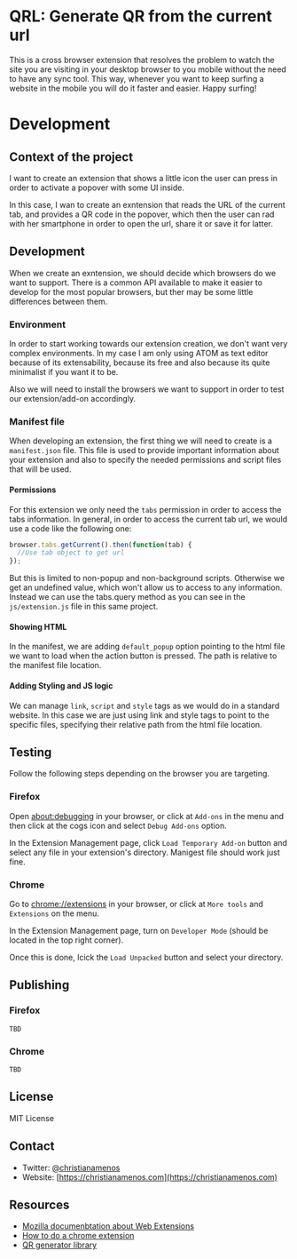 # QRL: Generate QR from the current url

This is a cross browser extension that resolves the problem to watch the site you are visiting in your desktop browser to you mobile without the need to have any sync tool. This way, whenever you want to keep surfing a website in the mobile you will do it faster and easier. Happy surfing!

# Development

## Context of the project
I want to create an extension that shows a little icon the user can press in
order to activate a popover with some UI inside.

In this case, I wan to create an exntension that reads the URL of the current
tab, and provides a QR code in the popover, which then the user can rad with
her smartphone in order to open the url, share it or save it for latter.


## Development
When we create an exntension, we should decide which browsers do we want to
support. There is a common API available to make it easier to develop for the
most popular browsers, but ther may be some little differences between them.

### Environment
In order to start working towards our extension creation, we don't want very
complex environments. In my case I am only using ATOM as text editor because of
its extensability, because its free and also because its quite minimalist if you
want it to be.

Also we will need to install the browsers we want to support in order to test
our extension/add-on accordingly.

### Manifest file
When developing an extension, the first thing we will need to create is a
`manifest.json` file. This file is used to provide important information about
your extension and also to specify the needed permissions and script files that
will be used.

#### Permissions
For this extension we only need the `tabs` permission in order to access the
tabs information. In general, in order to access the current tab url, we would
use a code like the following one:

```js
browser.tabs.getCurrent().then(function(tab) {
  //Use tab object to get url
});
```

But this is limited to non-popup and non-background scripts. Otherwise we get an
undefined value, which won't allow us to access to any information. Instead we
can use the tabs.query method as you can see in the `js/extension.js` file in
this same project.

#### Showing HTML
In the manifest, we are adding `default_popup` option pointing to the html file
we want to load when the action button is pressed. The path is relative to the
manifest file location.

#### Adding Styling and JS logic
We can manage `link`, `script` and `style` tags as we would do in a standard
website. In this case we are just using link and style tags to point to the
specific files, specifying their relative path from the html file location.

## Testing
Follow the following steps depending on the browser you are targeting.

### Firefox
Open [about:debugging](about:debugging) in your browser, or click at `Add-ons`
in the menu and then click at the cogs icon and select `Debug Add-ons` option.

In the Extension Management page, click `Load Temporary Add-on` button and
select any file in your extension's directory. Manigest file should work just
fine.

### Chrome
Go to [chrome://extensions](chrome://extensions) in your browser, or click at
`More tools` and `Extensions` on the menu.

In the Extension Management page, turn on `Developer Mode` (should be located in
  the top right corner).

Once this is done, lcick the `Load Unpacked` button and select your directory.


## Publishing

### Firefox
`TBD`

### Chrome
`TBD`

## License
MIT License

## Contact
* Twitter: [@christianamenos](https://twitter.com/christianamenos)
* Website: [https://christianamenos.com](https://christianamenos.com)

## Resources
* [Mozilla documenbtation about Web Extensions](https://developer.mozilla.org/en-US/docs/Mozilla/Add-ons/WebExtensions)
* [How to do a chrome extension](https://medium.freecodecamp.org/how-to-create-a-chrome-extension-part-1-ad2a3a77541)
* [QR generator library](https://github.com/davidshimjs/qrcodejs)
